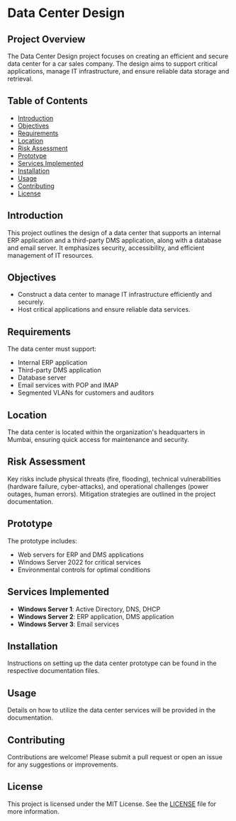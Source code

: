 # Data Center Design

## Project Overview
The Data Center Design project focuses on creating an efficient and secure data center for a car sales company. The design aims to support critical applications, manage IT infrastructure, and ensure reliable data storage and retrieval.

## Table of Contents
- [Introduction](#introduction)
- [Objectives](#objectives)
- [Requirements](#requirements)
- [Location](#location)
- [Risk Assessment](#risk-assessment)
- [Prototype](#prototype)
- [Services Implemented](#services-implemented)
- [Installation](#installation)
- [Usage](#usage)
- [Contributing](#contributing)
- [License](#license)

## Introduction
This project outlines the design of a data center that supports an internal ERP application and a third-party DMS application, along with a database and email server. It emphasizes security, accessibility, and efficient management of IT resources.

## Objectives
- Construct a data center to manage IT infrastructure efficiently and securely.
- Host critical applications and ensure reliable data services.

## Requirements
The data center must support:
- Internal ERP application
- Third-party DMS application
- Database server
- Email services with POP and IMAP
- Segmented VLANs for customers and auditors

## Location
The data center is located within the organization's headquarters in Mumbai, ensuring quick access for maintenance and security.

## Risk Assessment
Key risks include physical threats (fire, flooding), technical vulnerabilities (hardware failure, cyber-attacks), and operational challenges (power outages, human errors). Mitigation strategies are outlined in the project documentation.

## Prototype
The prototype includes:
- Web servers for ERP and DMS applications
- Windows Server 2022 for critical services
- Environmental controls for optimal conditions

## Services Implemented
- **Windows Server 1**: Active Directory, DNS, DHCP
- **Windows Server 2**: ERP application, DMS application
- **Windows Server 3**: Email services

## Installation
Instructions on setting up the data center prototype can be found in the respective documentation files.

## Usage
Details on how to utilize the data center services will be provided in the documentation.

## Contributing
Contributions are welcome! Please submit a pull request or open an issue for any suggestions or improvements.

## License
This project is licensed under the MIT License. See the [LICENSE](LICENSE) file for more information.
